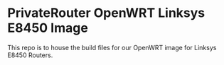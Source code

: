 # PrivateRouter OpenWRT Linksys E8450 Image

This repo is to house the build files for our OpenWRT image for Linksys E8450 Routers.
